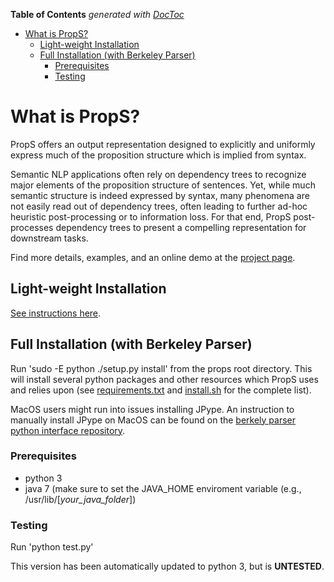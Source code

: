 <!-- START doctoc generated TOC please keep comment here to allow auto update -->
<!-- DON'T EDIT THIS SECTION, INSTEAD RE-RUN doctoc TO UPDATE -->
**Table of Contents**  *generated with [DocToc](https://github.com/thlorenz/doctoc)*

- [What is PropS?](#what-is-props)
  - [Light-weight Installation](#light-weight-installation)
  - [Full Installation (with Berkeley Parser)](#full-installation-with-berkeley-parser)
    - [Prerequisites](#prerequisites)
    - [Testing](#testing)

<!-- END doctoc generated TOC please keep comment here to allow auto update -->

# What is PropS?

PropS offers an output representation designed to explicitly and uniformly express much of the proposition structure which is implied from syntax.

Semantic NLP applications often rely on dependency trees to recognize major elements of the proposition structure of sentences. 
Yet, while much semantic structure is indeed expressed by syntax, many phenomena are not easily read out of dependency trees, often leading to further ad-hoc heuristic post-processing or to information loss. 
For that end, PropS post-processes dependency trees to present a compelling representation for downstream tasks.

Find more details, examples, and an online demo at the [project page](http:/www.cs.biu.ac.il/~stanovg/props.html).

## Light-weight Installation
[See instructions here](PIPELINE.md).

## Full Installation (with Berkeley Parser)

Run 'sudo -E python ./setup.py install' from the props root directory.
This will install several python packages and other resources which PropS uses and relies upon (see [requirements.txt](props/install/requirements.txt) and [install.sh](props/install/install.sh) for the complete list).

MacOS users might run into issues installing JPype. An instruction to manually install JPype on MacOS can be found on the [berkely parser python interface repository](https://github.com/emcnany/berkeleyinterface#installation-and-dependencies).

### Prerequisites

* python 3
* java 7 (make sure to set the JAVA_HOME enviroment variable (e.g., /usr/lib/[*your_java_folder*])

### Testing 

Run 'python test.py'

This version has been automatically updated to python 3, but is **UNTESTED**.

